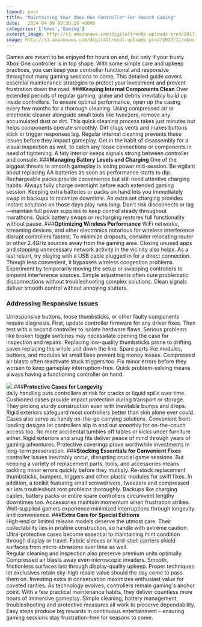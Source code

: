 ```yaml
---
layout: post
title: "Maintaining Your Xbox One Controller For Smooth Gaming"
date:   2024-04-09 09:30:19 +0000
categories: ['News','Gaming']
excerpt_image: http://s3.amazonaws.com/digitaltrends-uploads-prod/2017/11/xbox-one-x-review-controller-system-close.jpg
image: http://s3.amazonaws.com/digitaltrends-uploads-prod/2017/11/xbox-one-x-review-controller-system-close.jpg
---
```


Games are meant to be enjoyed for hours on end, but only if your trusty Xbox One controller is in top shape. With some simple care and upkeep practices, you can keep your controller functional and responsive throughout many gaming sessions to come. This detailed guide covers essential maintenance strategies to protect your investment and prevent frustration down the road.
###**Keeping Internal Components Clean**
Over extended periods of regular gaming, grime and debris inevitably build up inside controllers. To ensure optimal performance, open up the casing every few months for a thorough cleaning. Using compressed air or electronic cleaner alongside small tools like tweezers, remove any accumulated dust or dirt. This quick cleaning process takes just minutes but helps components operate smoothly. 
Dirt clogs vents and makes buttons stick or trigger responses lag. Regular internal cleaning prevents these issues before they impact gameplay. Get in the habit of disassembly for a visual inspection as well, to catch any loose connections or components in need of tightening. A tidy interior keeps signals strong between controller and console.
###**Managing Battery Levels and Charging**
One of the biggest threats to smooth gameplay is losing power mid-session. Be vigilant about replacing AA batteries as soon as performance starts to dip. Rechargeable packs provide convenience but still need attentive charging habits. Always fully charge overnight before each extended gaming session. 
Keeping extra batteries or packs on hand lets you immediately swap in backups to minimize downtime. An extra set charging provides instant solutions on those days play runs long. Don't risk disconnects or lag—maintain full power supplies to keep control steady throughout marathons. Quick battery swaps or recharging restores full functionality without pause.
###**Optimizing Wireless Performance** 
WiFi networks, streaming devices, and other electronics notorious for wireless interference disrupt controllers fastest. To minimize dropouts, consider relocating router or other 2.4GHz sources away from the gaming area. Closing unused apps and stopping unnecessary network activity in the vicinity also helps.
As a last resort, try playing with a USB cable plugged in for a direct connection. Though less convenient, it bypasses wireless congestion problems. Experiment by temporarily moving the setup or swapping controllers to pinpoint interference sources. Simple adjustments often cure problematic disconnections without troubleshooting complex solutions. Clean signals deliver smooth control without annoying stutters.
### **Addressing Responsive Issues**
Unresponsive buttons, loose thumbsticks, or other faulty components require diagnosis. First, update controller firmware for any driver fixes. Then test with a second controller to isolate hardware flaws. Serious problems like broken toggle switches may necessitate opening the case for inspection and repairs. 
Replacing low-quality thumbsticks prone to drifting saves replacing the whole unit down the line. Spare parts like modules, buttons, and modules let small fixes prevent big money losses. Compressed air blasts often reactivate stuck triggers too. Fix minor errors before they worsen to keep gameplay interruption-free. Quick problem-solving means always having a functioning controller on hand.

![](https://www.businessinsider.nl/wp-content/uploads/2020/10/5f975d38262d9-scaled.jpg)
###**Protective Cases for Longevity**  
daily handling puts controllers at risk for cracks or liquid spills over time. Cushioned cases provide impact protection during transport or storage. They prolong sturdy construction even with inevitable bumps and drops. Rigid exteriors safeguard most controllers better than skin alone ever could.
Cases also serve as handy on-the-go carrying solutions. Convenient front-loading designs let controllers slip in and out smoothly for on-the-couch access too. No more accidental tumbles off tables or kicks under furniture either. Rigid exteriors and snug fits deliver peace of mind through years of gaming adventures. Protective coverings prove worthwhile investments in long-term preservation.
###**Stocking Essentials for Convenient Fixes**
controller issues inevitably occur, disrupting crucial game sessions. But keeping a variety of replacement parts, tools, and accessories means tackling minor errors quickly before they multiply. Re-stock replacement thumbsticks, bumpers, triggers and other plastic modules for swift fixes. 
In addition, a toolkit featuring small screwdrivers, tweezers and compressed air lets troubleshoot root problems thoroughly. Backups like charging cables, battery packs or entire spare controllers circumvent lengthy downtimes too. Accessories maintain momentum when frustration strikes. Well-supplied gamers experience minimized interruptions through longevity and convenience.
###**Extra Care for Special Editions**  
High-end or limited release models deserve the utmost care. Their collectability lies in pristine construction, so handle with extreme caution. Ultra-protective cases become essential to maintaining mint condition through display or travel. Fabric sleeves or hard-shell carriers shield surfaces from micro-abrasions over time as well.  
Regular cleaning and inspection also preserve premium units optimally. Compressed air blasts away even microscopic invaders. Smooth, frictionless surfaces last through display-quality upkeep. Proper techniques let exclusives retain sky-high resale value should the day come to pass them on. Investing extra in conservation maximizes enthusiast value for coveted rarities.
As technology evolves, controllers remain gaming's anchor point. With a few practical maintenance habits, they deliver countless more hours of immersive gameplay. Simple cleaning, battery management, troubleshooting and protective measures all work to preserve dependability. Easy steps produce big rewards in continuous entertainment – ensuring gaming sessions stay frustration-free for seasons to come.